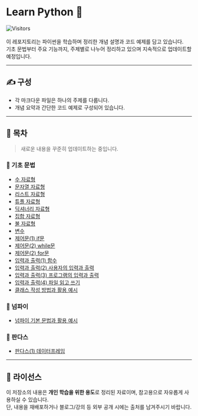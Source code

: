 # Learn Python 🐍
![Visitors](https://visitor-badge.laobi.icu/badge?page_id=zenithx31.learn-python-kor)
<br>
<br>
이 레포지토리는 파이썬을 학습하며 정리한 개념 설명과 코드 예제를 담고 있습니다.  
기초 문법부터 주요 기능까지, 주제별로 나누어 정리하고 있으며 지속적으로 업데이트할 예정입니다.



---

## ✍️ 구성

- 각 마크다운 파일은 하나의 주제를 다룹니다.
- 개념 요약과 간단한 코드 예제로 구성되어 있습니다.

---

## 📂 목차
> 새로운 내용을 꾸준히 업데이트하는 중입니다.

### 🧮 기초 문법
- [수 자료형](https://github.com/zenithx31/learn-python-kor/blob/main/basics/numeric_types.md)
- [문자열 자료형](https://github.com/zenithx31/learn-python-kor/blob/main/basics/string_types.md)
- [리스트 자료형](https://github.com/zenithx31/learn-python-kor/blob/main/basics/list_types.md)
- [튜플 자료형](https://github.com/zenithx31/learn-python-kor/blob/main/basics/tuple_types.md)
- [딕셔너리 자료형](https://github.com/zenithx31/learn-python-kor/blob/main/basics/dictionary_types.md)
- [집합 자료형](https://github.com/zenithx31/learn-python-kor/blob/main/basics/set_types.md)
- [불 자료형](https://github.com/zenithx31/learn-python-kor/blob/main/basics/boolean_types.md)
- [변수](https://github.com/zenithx31/learn-python-kor/blob/main/basics/variables.md)
- [제어문(1) if문](https://github.com/zenithx31/learn-python-kor/blob/main/basics/if_statement.md)
- [제어문(2) while문](https://github.com/zenithx31/learn-python-kor/blob/main/basics/while_loop.md)
- [제어문(2) for문](https://github.com/zenithx31/learn-python-kor/blob/main/basics/for_loop.md)
- [입력과 출력(1) 함수](https://github.com/zenithx31/learn-python-kor/blob/main/basics/functions.md)
- [입력과 출력(2) 사용자의 입력과 출력](https://github.com/zenithx31/learn-python-kor/blob/main/basics/user_input_output.md)
- [입력과 출력(3) 프로그램의 입력과 출력](https://github.com/zenithx31/learn-python-kor/blob/main/basics/program_input_output.md)
- [입력과 출력(4) 파일 읽고 쓰기](https://github.com/zenithx31/learn-python-kor/blob/main/basics/file_reading_writing.md)
- [클래스 작성 방법과 활용 예시](https://github.com/zenithx31/learn-python-kor/blob/main/basics/class_examples.md)

### 📐 넘파이
- [넘파이 기본 문법과 활용 예시](https://github.com/zenithx31/learn-python-kor/blob/main/numpy/syntax_examples.md)

### 🐼 판다스
- [판다스(1) 데이터프레임](https://github.com/zenithx31/learn-python-kor/blob/main/pandas/dataframe.md)


---

## 📎 라이선스

이 저장소의 내용은 **개인 학습을 위한 용도**로 정리된 자료이며, 참고용으로 자유롭게 사용하실 수 있습니다.<br>
단, 내용을 재배포하거나 블로그/강의 등 외부 공개 시에는 출처를 남겨주시기 바랍니다.
